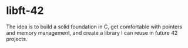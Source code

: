 # libft-42
The idea is to build a solid foundation in C, get comfortable with pointers and memory management, and create a library I can reuse in future 42 projects.
